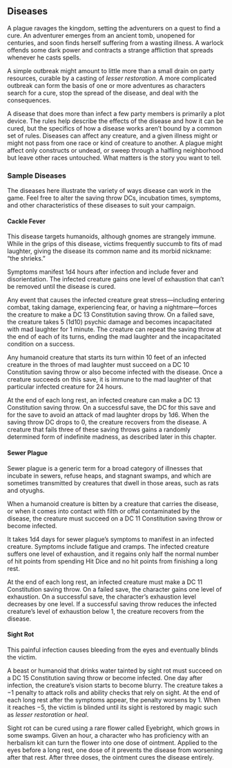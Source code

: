 Diseases
--------

A plague ravages the kingdom, setting the adventurers on a quest to find
a cure. An adventurer emerges from an ancient tomb, unopened for
centuries, and soon finds herself suffering from a wasting illness. A
warlock offends some dark power and contracts a strange affliction that
spreads whenever he casts spells.

A simple outbreak might amount to little more than a small drain on party
resources, curable by a casting of *lesser
restoration*. A more complicated outbreak can form the basis of one or
more adventures as characters search for a cure, stop the spread of the
disease, and deal with the consequences.

A disease that does more than infect a few party members is primarily a
plot device. The rules help describe the effects of the disease and how
it can be cured, but the specifics of how a disease works aren’t bound
by a common set of rules. Diseases can affect any creature, and a given
illness might or might not pass from one race or kind of creature to
another. A plague might affect only constructs or undead, or sweep
through a halfling neighborhood but leave other races untouched. What
matters is the story you want to tell.

### Sample Diseases

The diseases here illustrate the variety of ways disease can work in the
game. Feel free to alter the saving throw DCs, incubation times,
symptoms, and other characteristics of these diseases to suit your
campaign.

#### Cackle Fever

This disease targets humanoids, although gnomes are strangely immune.
While in the grips of this disease, victims frequently succumb to fits
of mad laughter, giving the disease its common name and its morbid
nickname: “the shrieks.”

Symptoms manifest 1d4 hours after infection and include fever and
disorientation. The infected creature gains one level of exhaustion that
can’t be removed until the disease is cured.

Any event that causes the infected creature great stress—including
entering combat, taking damage, experiencing fear, or having a
nightmare—forces the creature to make a DC 13 Constitution saving throw.
On a failed save, the creature takes 5 (1d10) psychic damage and becomes
incapacitated with mad laughter for 1 minute. The creature can repeat
the saving throw at the end of each of its turns, ending the mad laughter and
the incapacitated condition on a success.

Any humanoid creature that starts its turn within 10 feet of an infected
creature in the throes of mad laughter must succeed on a DC 10
Constitution saving throw or also become infected with the disease. Once
a creature succeeds on this save, it is immune to the mad laughter of
that particular infected creature for 24 hours.

At the end of each long rest, an infected creature can make a DC 13
Constitution saving throw. On a successful save, the DC for this save
and for the save to avoid an attack of mad laughter drops by 1d6. When
the saving throw DC drops to 0, the creature recovers from the disease.
A creature that fails three of these saving throws gains a randomly
determined form of indefinite madness, as described later in this
chapter.

#### Sewer Plague

Sewer plague is a generic term for a broad category of illnesses that
incubate in sewers, refuse heaps, and stagnant swamps, and which are
sometimes transmitted by creatures that dwell in those areas, such as
rats and otyughs.

When a humanoid creature is bitten by a creature that carries the
disease, or when it comes into contact with filth or offal contaminated
by the disease, the creature must succeed on a DC 11 Constitution saving
throw or become infected.

It takes 1d4 days for sewer plague’s symptoms to manifest in an infected
creature. Symptoms include fatigue and cramps. The infected creature
suffers one level of exhaustion, and it regains only half the normal
number of hit points from spending Hit Dice and no hit points from
finishing a long rest.

At the end of each long rest, an infected creature must make a DC 11
Constitution saving throw. On a failed save, the character gains one
level of exhaustion. On a successful save, the character’s exhaustion
level decreases by one level. If a successful saving throw reduces the
infected creature’s level of exhaustion below 1, the creature recovers
from the disease.

#### Sight Rot

This painful infection causes bleeding from the eyes and eventually
blinds the victim.

A beast or humanoid that drinks water tainted by sight rot must succeed
on a DC 15 Constitution saving throw or become infected. One day after
infection, the creature’s vision starts to become blurry. The creature
takes a −1 penalty to attack rolls and ability checks that rely on sight.
At the end of each long
rest after the symptoms appear, the penalty worsens by 1. When it
reaches −5, the victim is blinded until its sight is restored by magic
such as *lesser restoration* or *heal*.

Sight rot can be cured using a rare flower called Eyebright, which grows
in some swamps. Given an hour, a character who has proficiency with an
herbalism kit can turn the flower into one dose of ointment. Applied to
the eyes before a long rest, one dose of it prevents the disease from
worsening after that rest. After three doses, the ointment cures the
disease entirely.

